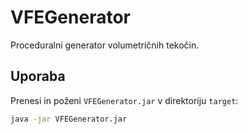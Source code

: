 # VFEGenerator

Proceduralni generator volumetričnih tekočin.

## Uporaba

Prenesi in poženi `VFEGenerator.jar` v direktoriju `target`:

```bash
java -jar VFEGenerator.jar
```
